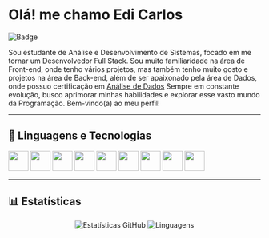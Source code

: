 # Olá! me chamo Edi Carlos

![Badge](https://img.shields.io/badge/Desenvolvedor-Fullstack)

Sou estudante de Análise e Desenvolvimento de Sistemas, focado em me tornar um Desenvolvedor Full Stack. Sou muito familiaridade na área de Front-end, onde tenho vários projetos, mas também tenho muito gosto e projetos na área de Back-end, além de ser apaixonado pela área de Dados, onde possuo certificação em [Análise de Dados](https://www.linkedin.com/in/ediicarlos/details/certifications)
Sempre em constante evolução, busco aprimorar minhas habilidades e explorar esse vasto mundo da Programação. Bem-vindo(a) ao meu perfil!

---

## 🚀 Linguagens e Tecnologias

<img src="https://cdn.jsdelivr.net/gh/devicons/devicon/icons/html5/html5-original.svg" width="40" height="40"/> <img src="https://cdn.jsdelivr.net/gh/devicons/devicon/icons/css3/css3-original.svg" width="40" height="40"/> <img src="https://cdn.jsdelivr.net/gh/devicons/devicon/icons/javascript/javascript-original.svg" width="40" height="40"/> <img src="https://cdn.jsdelivr.net/gh/devicons/devicon/icons/typescript/typescript-original.svg" width="40" height="40"/> <img src="https://cdn.jsdelivr.net/gh/devicons/devicon/icons/nodejs/nodejs-original.svg" width="40" height="40"/> <img src="https://cdn.jsdelivr.net/gh/devicons/devicon/icons/express/express-original.svg" width="40" height="40"/> <img src="https://cdn.jsdelivr.net/gh/devicons/devicon/icons/postgresql/postgresql-original.svg" width="40" height="40"/> <img src="https://cdn.jsdelivr.net/gh/devicons/devicon/icons/git/git-original.svg" width="40" height="40"/> <img src="https://cdn.jsdelivr.net/gh/devicons/devicon/icons/python/python-original.svg" width="40" height="40"/>

---

## 📊 Estatísticas

<div align="center">

![Estatísticas GitHub](https://github-readme-stats.vercel.app/api?username=SEUUSUARIO&show_icons=true&theme=tokyonight) ![Linguagens](https://github-readme-stats.vercel.app/api/top-langs/?username=SEUUSUARIO&layout=compact&theme=tokyonight)

</div>
